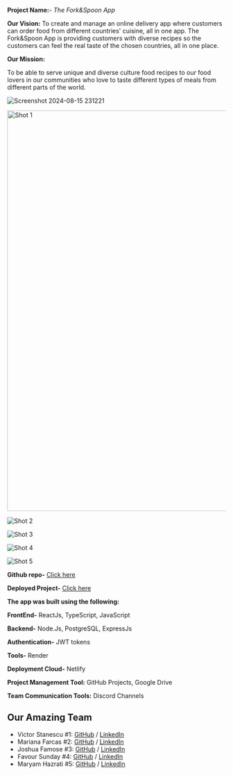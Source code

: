 **Project Name:**- *The Fork&Spoon App*

**Our Vision:**
To create and manage an online delivery app where customers can order food from different countries' cuisine, all in one app.
The Fork&Spoon App is providing customers with diverse recipes so the customers can feel the real taste of the chosen countries, all in one place. 

**Our Mission:**

To be able to serve unique and diverse culture food recipes to our food lovers in our communities who love to taste different types of meals from different parts of the world.

![Screenshot 2024-08-15 231221](https://github.com/user-attachments/assets/8e2129c4-92e3-4631-b02d-f7cc2eb8aa80)

<img width="923" alt="Shot 1" src="https://github.com/user-attachments/assets/8c07f52d-8619-4fb0-bbc2-cde96afc1943">

![Shot 2](https://github.com/user-attachments/assets/a9489d6d-b833-4012-9e31-17f042cdb7f7)

![Shot 3](https://github.com/user-attachments/assets/f050103b-59ba-408f-9985-fc5287f4a59d)

![Shot 4](https://github.com/user-attachments/assets/82aa1106-c729-419d-a611-c2e59195a961)

![Shot 5](https://github.com/user-attachments/assets/ccf1ebcb-0b22-4a8e-a56a-acc71ae14cc3)

**Github repo-** [Click here](https://github.com/chingu-voyages/v50-tier3-team-23)

**Deployed Project-** [Click here](https://resteraunt-app-client.netlify.app/)

**The app was built using the following:**

**FrontEnd-** ReactJs, TypeScript, JavaScript

**Backend-**  Node.Js, PostgreSQL, ExpressJs

**Authentication-** JWT tokens

**Tools-** Render

**Deployment Cloud-** Netlify

**Project Management Tool:** GitHub Projects, Google Drive

**Team Communication Tools:** Discord Channels

## Our Amazing Team

- Victor Stanescu #1: [GitHub](https://github.com/stanescuV) / [LinkedIn](https://www.linkedin.com/in/victor-stanescu-83bb68194/)
- Mariana Farcas #2: [GitHub](https://github.com/MarianaFarcas) / [LinkedIn](https://linkedin.com/in/mariana-f-6592661b5)
- Joshua Famose #3: [GitHub](https://github.com/Joshf225) / [LinkedIn](https://www.linkedin.com/in/joshua-famose-649179247/)
- Favour Sunday #4: [GitHub](https://github.com/Sunday012) / [LinkedIn](https://www.linkedin.com/in/favour-sunday-6059682a2/)
- Maryam Hazrati #5: [GitHub](https://github.com/Maryamh12) / [LinkedIn](https://linkedin.com/in/maryam-hazratiii)
